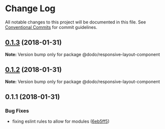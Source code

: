 # Change Log

All notable changes to this project will be documented in this file.
See [Conventional Commits](https://conventionalcommits.org) for commit guidelines.

<a name="0.1.3"></a>
## [0.1.3](https://bitbucket.isobaraustralia.com/scm/~adrian.bonnici/dodo-packages-monorepo/compare/@dodo/responsive-layout-component@0.1.2...@dodo/responsive-layout-component@0.1.3) (2018-01-31)




**Note:** Version bump only for package @dodo/responsive-layout-component

<a name="0.1.2"></a>
## [0.1.2](https://bitbucket.isobaraustralia.com/scm/~adrian.bonnici/dodo-packages-monorepo/compare/@dodo/responsive-layout-component@0.1.1...@dodo/responsive-layout-component@0.1.2) (2018-01-31)




**Note:** Version bump only for package @dodo/responsive-layout-component

<a name="0.1.1"></a>
## 0.1.1 (2018-01-31)


### Bug Fixes

* fixing eslint rules to allow for modules ([6eb5ff5](https://bitbucket.isobaraustralia.com/scm/~adrian.bonnici/dodo-packages-monorepo/commits/6eb5ff5))
